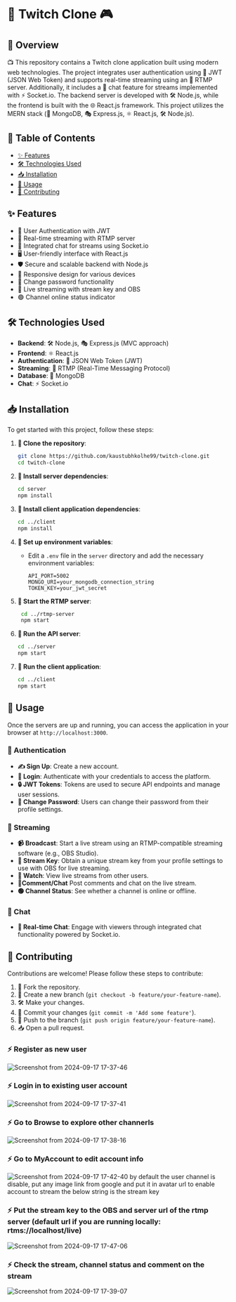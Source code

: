 # 🎥 Twitch Clone 🎮

## 📝 Overview

📺 This repository contains a Twitch clone application built using modern web technologies. The project integrates user authentication using 🔐 JWT (JSON Web Token) and supports real-time streaming using an 📡 RTMP server. Additionally, it includes a 💬 chat feature for streams implemented with ⚡️ Socket.io. The backend server is developed with 🛠️ Node.js, while the frontend is built with the 🌐 React.js framework. This project utilizes the MERN stack (🍃 MongoDB, 🎭 Express.js, ⚛️ React.js, 🛠️ Node.js).

## 📑 Table of Contents

- [✨ Features](#-features)
- [🛠️ Technologies Used](#-technologies-used)
- [📥 Installation](#-installation)
- [🚀 Usage](#-usage)
- [🤝 Contributing](#-contributing)

## ✨ Features

- 🔐 User Authentication with JWT
- 📡 Real-time streaming with RTMP server
- 💬 Integrated chat for streams using Socket.io
- 🖥️ User-friendly interface with React.js
- 🛡️ Secure and scalable backend with Node.js
- 📱 Responsive design for various devices
- 🔄 Change password functionality
- 🎥 Live streaming with stream key and OBS
- 🟢 Channel online status indicator

## 🛠️ Technologies Used

- **Backend**: 🛠️ Node.js, 🎭 Express.js (MVC approach)
- **Frontend**: ⚛️ React.js
- **Authentication**: 🔐 JSON Web Token (JWT)
- **Streaming**: 📡 RTMP (Real-Time Messaging Protocol)
- **Database**: 🍃 MongoDB
- **Chat**: ⚡️ Socket.io

## 📥 Installation

To get started with this project, follow these steps:

1. **📂 Clone the repository**:
    ```sh
    git clone https://github.com/kaustubhkolhe99/twitch-clone.git
    cd twitch-clone
    ```

2. **🔧 Install server dependencies**:
    ```sh
    cd server
    npm install
    ```

3. **🔧 Install client application dependencies**:
    ```sh
    cd ../client
    npm install
    ```

4. **🔐 Set up environment variables**:
    - Edit a `.env` file in the `server` directory and add the necessary environment variables:
        ```env
        API_PORT=5002
        MONGO_URI=your_mongodb_connection_string
        TOKEN_KEY=your_jwt_secret
        ```

5. **🚀 Start the RTMP server**:
   ```sh
    cd ../rtmp-server
    npm start
    ```

6. **🚀 Run the API server**:
    ```sh
    cd ../server
    npm start
    ```

7. **🚀 Run the client application**:
    ```sh
    cd ../client
    npm start
    ```

## 🚀 Usage

Once the servers are up and running, you can access the application in your browser at `http://localhost:3000`. 

### 🔐 Authentication

- **✍️ Sign Up**: Create a new account.
- **🔑 Login**: Authenticate with your credentials to access the platform.
- **🔒 JWT Tokens**: Tokens are used to secure API endpoints and manage user sessions.
- **🔄 Change Password**: Users can change their password from their profile settings.

### 📡 Streaming

- **📹 Broadcast**: Start a live stream using an RTMP-compatible streaming software (e.g., OBS Studio).
- **🔑 Stream Key**: Obtain a unique stream key from your profile settings to use with OBS for live streaming.
- **👀 Watch**: View live streams from other users.
- **💬Comment/Chat** Post comments and chat on the live stream.
- **🟢 Channel Status**: See whether a channel is online or offline.

### 💬 Chat

- **💬 Real-time Chat**: Engage with viewers through integrated chat functionality powered by Socket.io.

## 🤝 Contributing

Contributions are welcome! Please follow these steps to contribute:

1. 🍴 Fork the repository.
2. 🌿 Create a new branch (`git checkout -b feature/your-feature-name`).
3. 🛠️ Make your changes.
4. 💾 Commit your changes (`git commit -m 'Add some feature'`).
5. 🚀 Push to the branch (`git push origin feature/your-feature-name`).
6. 📥 Open a pull request.

### ⚡️ Register as new user 
![Screenshot from 2024-09-17 17-37-46](https://github.com/user-attachments/assets/6db3443b-ed98-4c76-9bc4-8ab18652f122)

### ⚡️ Login in to existing user account
![Screenshot from 2024-09-17 17-37-41](https://github.com/user-attachments/assets/b3fb0c47-2c67-424e-a667-becc3e41ff2a)

### ⚡️ Go to Browse to explore other channerls
![Screenshot from 2024-09-17 17-38-16](https://github.com/user-attachments/assets/83927e4c-d582-48d9-8155-e5f1b1faf1a6)

### ⚡️ Go to MyAccount to edit account info
![Screenshot from 2024-09-17 17-42-40](https://github.com/user-attachments/assets/ed1aac77-197b-44c7-8638-448acbabf1e3)
 by default the user channel is disable, put any image link from google and put it in avatar url to enable account to stream 
 the below string is the stream key 

### ⚡️ Put the stream key to the OBS and server url of the rtmp server (default url if you are running locally: rtms://localhost/live) 
![Screenshot from 2024-09-17 17-47-06](https://github.com/user-attachments/assets/479d3d2f-1a79-4d4c-8811-aa8a8e4430ad)

### ⚡️ Check the stream, channel status and comment on the stream 
![Screenshot from 2024-09-17 17-39-07](https://github.com/user-attachments/assets/4a5412e4-5469-418d-be48-78da8a14ede7)

